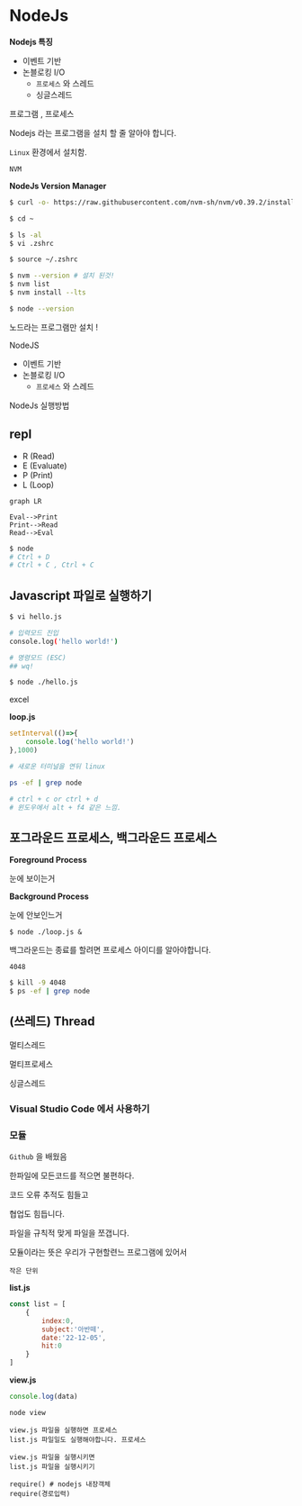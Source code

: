 # NodeJs 



**Nodejs 특징**

- 이벤트 기반
- 논블로킹 I/O
  - `프로세스` 와 스레드 
  - 싱글스레드 



프로그램 , 프로세스 



Nodejs 라는 프로그램을 설치 할 줄 알아야 합니다. 

`Linux`	환경에서 설치함. 



`NVM`  

**NodeJs Version Manager**



```sh
$ curl -o- https://raw.githubusercontent.com/nvm-sh/nvm/v0.39.2/install.sh | bash

$ cd ~

$ ls -al
$ vi .zshrc

$ source ~/.zshrc

$ nvm --version # 설치 된것!
$ nvm list
$ nvm install --lts

$ node --version
```



노드라는 프로그램만 설치 !



NodeJS 

- 이벤트 기반
- 논블로킹 I/O
  - `프로세스` 와 스레드 





NodeJs 실행방법



## repl 

- R (Read)
- E (Evaluate)
- P (Print)
- L (Loop)



```mermaid
graph LR

Eval-->Print
Print-->Read
Read-->Eval
```



```sh
$ node
# Ctrl + D
# Ctrl + C , Ctrl + C
```





## Javascript 파일로 실행하기



```sh
$ vi hello.js

# 입력모드 진입
console.log('hello world!')

# 명령모드 (ESC)
## wq!

$ node ./hello.js
```

excel 



**loop.js**

```javascript
setInterval(()=>{
	console.log('hello world!')
},1000)
```



```sh
# 새로운 터미널을 연뒤 linux

ps -ef | grep node
```



```sh
# ctrl + c or ctrl + d 
# 윈도우에서 alt + f4 같은 느낌.

```



## 포그라운드 프로세스, 백그라운드 프로세스 



**Foreground Process**

눈에 보이는거 



**Background Process**

눈에 안보인느거 



```
$ node ./loop.js &
```



백그라운드는 종료를 할려면 프로세스 아이디를 알아야합니다.

`4048`



```sh
$ kill -9 4048
$ ps -ef | grep node
```





## (쓰레드) Thread



멀티스레드

멀티프로세스

싱글스레드 



### Visual Studio Code 에서 사용하기





### 모듈 



`Github` 을 배웠음



한파일에 모든코드를 적으면 불편하다.

코드 오류 추적도 힘들고

협업도 힘듭니다.



파일을 규칙적 맞게 파일을 쪼갭니다. 

모듈이라는 뜻은 우리가 구현할련느 프로그램에 있어서

`작은 단위` 



**list.js**

```javascript
const list = [
    {
        index:0,
        subject:'아반떼',
        date:'22-12-05',
        hit:0
    }
]
```





**view.js**

```javascript
console.log(data)
```



```
node view
```



```
view.js 파일을 실행하면 프로세스
list.js 파일일도 실행해야합니다. 프로세스 

view.js 파일을 실행시키면
list.js 파일을 실행시키기 

require() # nodejs 내장객체 
require(경로입력)



```

